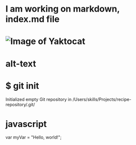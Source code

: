 # I am working on markdown, index.md file 
# ![Image of Yaktocat](https://octodex.github.com/images/yaktocat.png) 
# alt-text
# $ git init
Initialized empty Git repository in /Users/skills/Projects/recipe-repository/.git/
# javascript
var myVar = "Hello, world!";

